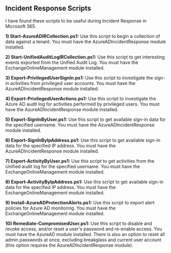 ## Incident Response Scripts

I have found these scripts to be useful during Incident Response in Microsoft 365.

<b>1) Start-AzureADIRCollection.ps1:</b> Use this script to begin a collection of data against a tenant. You must have the AzureADIncidentResponse module installed.

<b>2) Start-UnifiedAuditLogIRCollection.ps1:</b> Use this script to get interesting events exported from the Unified Audit Log. You must have the ExchangeOnlineManagement module installed.

<b>3) Export-PrivilegedUserSignIn.ps1:</b> Use this script to investigate the sign-in activities from privileged user accounts. You must have the AzureADIncidentResponse module installed.

<b>4) Export-PrivilegedUserActions.ps1:</b> Use this script to investigate the Azure AD audit log for activities performed by privileged users. You must have the AzureADIncidentResponse module installed.

<b>5) Export-SignInByUser.ps1:</b> Use this script to get available sign-in data for the specified username. You must have the AzureADIncidentResponse module installed.

<b>6) Export-SignInByIpAddress.ps1:</b> Use this script to get available sign-in data for the specified IP address. You must have the AzureADIncidentResponse module installed. 

<b>7) Export-ActivityByUser.ps1:</b> Use this script to get activities from the Unified audit log for the specified username. You must have the ExchangeOnlineManagement module installed.  
  
<b>8) Export-ActivityByIpAddress.ps1:</b> Use this script to get available sign-in data for the specified IP address. You must have the ExchangeOnlineManagement module installed. 

<b>9) Install-AzureADProtectionAlerts.ps1:</b> Use this script to import alert policies for Azure AD monitoring. You must have the ExchangeOnlineManagement module installed.

<b>10) Remediate-CompromisedUser.ps1:</b> Use this script to disable and revoke access, and/or reset a user's password and re-enable access. You must have the AzureAD module installed. There is also an option to reset all admin passwords at once, excluding breakglass and current user account (this option requires the AzureADIncidentResponse module).


